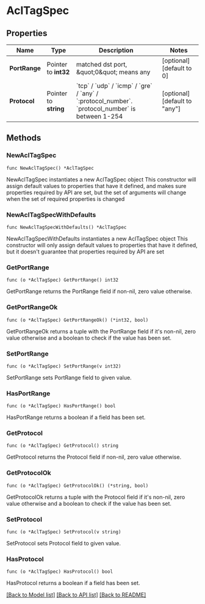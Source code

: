 # AclTagSpec

## Properties

Name | Type | Description | Notes
------------ | ------------- | ------------- | -------------
**PortRange** | Pointer to **int32** | matched dst port, \&quot;0\&quot; means any | [optional] [default to 0]
**Protocol** | Pointer to **string** | &#x60;tcp&#x60; / &#x60;udp&#x60; / &#x60;icmp&#x60; / &#x60;gre&#x60; / &#x60;any&#x60; / &#x60;:protocol_number&#x60;. &#x60;protocol_number&#x60; is between 1-254 | [optional] [default to "any"]

## Methods

### NewAclTagSpec

`func NewAclTagSpec() *AclTagSpec`

NewAclTagSpec instantiates a new AclTagSpec object
This constructor will assign default values to properties that have it defined,
and makes sure properties required by API are set, but the set of arguments
will change when the set of required properties is changed

### NewAclTagSpecWithDefaults

`func NewAclTagSpecWithDefaults() *AclTagSpec`

NewAclTagSpecWithDefaults instantiates a new AclTagSpec object
This constructor will only assign default values to properties that have it defined,
but it doesn't guarantee that properties required by API are set

### GetPortRange

`func (o *AclTagSpec) GetPortRange() int32`

GetPortRange returns the PortRange field if non-nil, zero value otherwise.

### GetPortRangeOk

`func (o *AclTagSpec) GetPortRangeOk() (*int32, bool)`

GetPortRangeOk returns a tuple with the PortRange field if it's non-nil, zero value otherwise
and a boolean to check if the value has been set.

### SetPortRange

`func (o *AclTagSpec) SetPortRange(v int32)`

SetPortRange sets PortRange field to given value.

### HasPortRange

`func (o *AclTagSpec) HasPortRange() bool`

HasPortRange returns a boolean if a field has been set.

### GetProtocol

`func (o *AclTagSpec) GetProtocol() string`

GetProtocol returns the Protocol field if non-nil, zero value otherwise.

### GetProtocolOk

`func (o *AclTagSpec) GetProtocolOk() (*string, bool)`

GetProtocolOk returns a tuple with the Protocol field if it's non-nil, zero value otherwise
and a boolean to check if the value has been set.

### SetProtocol

`func (o *AclTagSpec) SetProtocol(v string)`

SetProtocol sets Protocol field to given value.

### HasProtocol

`func (o *AclTagSpec) HasProtocol() bool`

HasProtocol returns a boolean if a field has been set.


[[Back to Model list]](../README.md#documentation-for-models) [[Back to API list]](../README.md#documentation-for-api-endpoints) [[Back to README]](../README.md)


